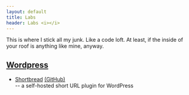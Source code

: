 ```yaml
---
layout: default
title: Labs
header: Labs <i></i>
---
```


This is where I stick all my junk. Like a code loft. At least, if the inside of your roof is anything like mine, anyway.

## [Wordpress](/wordpress/)

* [Shortbread](/wordpress/shortbread/) [<span>(GitHub)</span>](https://github.com/andrewhayward/shortbread "GitHub")  
  -- a self-hosted short URL plugin for WordPress

